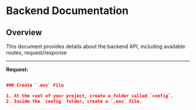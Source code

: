# Backend Documentation

## Overview

This document provides details about the backend API, including available routes, request/response

---

**Request:**

```json

### Create `.env` File

1. At the root of your project, create a folder called `config`.
2. Inside the `config` folder, create a `.env` file.
```
